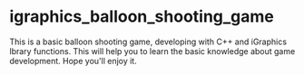 # igraphics_balloon_shooting_game
 This is a basic balloon shooting game, developing with C++ and iGraphics lbrary functions. This will help you to learn the basic knowledge about game development. Hope you'll enjoy it.
